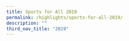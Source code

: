 ```yaml
---
title: Sports for All 2019
permalink: /highlights/sports-for-all-2019/
description: ""
third_nav_title: "2019"
---
```

